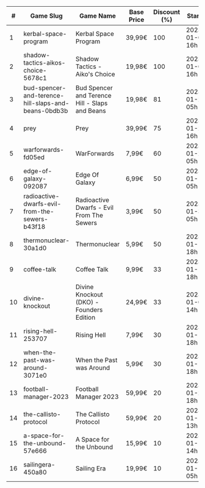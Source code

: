 |#|Game Slug|Game Name|Base Price|Discount (%)|Starts|Ends|
|---|---|---|---|---|---|---|
|1|kerbal-space-program|Kerbal Space Program|39,99€|100|2023-01-05 16h|2023-01-12 16h|
|2|shadow-tactics-aikos-choice-5678c1|Shadow Tactics - Aiko's Choice|19,98€|100|2023-01-05 16h|2023-01-12 16h|
|3|bud-spencer-and-terence-hill-slaps-and-beans-0bdb3b|Bud Spencer and Terence Hill - Slaps and Beans|19,98€|81|2023-01-27 05h|2023-02-12 05h|
|4|prey|Prey|39,99€|75|2023-01-24 16h|2023-01-31 16h|
|5|warforwards-fd05ed|WarForwards|7,99€|60|2023-01-24 05h|2023-01-31 05h|
|6|edge-of-galaxy-092087|Edge Of Galaxy|6,99€|50|2023-01-10 05h|2023-01-17 05h|
|7|radioactive-dwarfs-evil-from-the-sewers-b43f18|Radioactive Dwarfs - Evil From The Sewers|3,99€|50|2023-01-31 05h|2023-02-07 05h|
|8|thermonuclear-30a1d0|Thermonuclear|5,99€|50|2023-01-17 18h|2023-01-24 18h|
|9|coffee-talk|Coffee Talk|9,99€|33|2023-01-17 18h|2023-01-24 18h|
|10|divine-knockout|Divine Knockout (DKO) - Founders Edition|24,99€|33|2023-01-05 14h|2023-01-17 14h|
|11|rising-hell-253707|Rising Hell|7,99€|30|2023-01-17 18h|2023-01-24 18h|
|12|when-the-past-was-around-3071e0|When the Past was Around|5,99€|30|2023-01-18 18h|2023-01-24 18h|
|13|football-manager-2023|Football Manager 2023|59,99€|20|2023-01-26 18h|2023-02-02 18h|
|14|the-callisto-protocol|The Callisto Protocol|59,99€|20|2023-01-12 13h|2023-01-19 13h|
|15|a-space-for-the-unbound-57e666|A Space for the Unbound|15,99€|10|2023-01-19 14h|2023-01-26 14h|
|16|sailingera-450a80|Sailing Era|19,99€|10|2023-01-12 05h|2023-01-19 05h|
